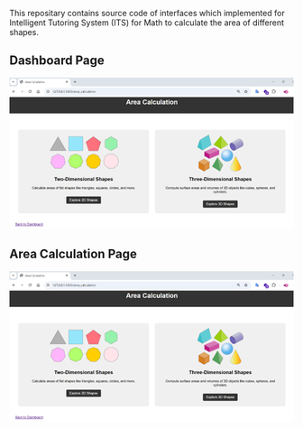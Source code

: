 This repositary contains source code of interfaces which implemented for Intelligent Tutoring System (ITS) for Math to calculate the area of different shapes.

## Dashboard Page
![Example Image](static/AreaCalculationInterface.png "This is an example image")

## Area Calculation Page
![Area Calculation Page](static/AreaCalculationInterface.png)
